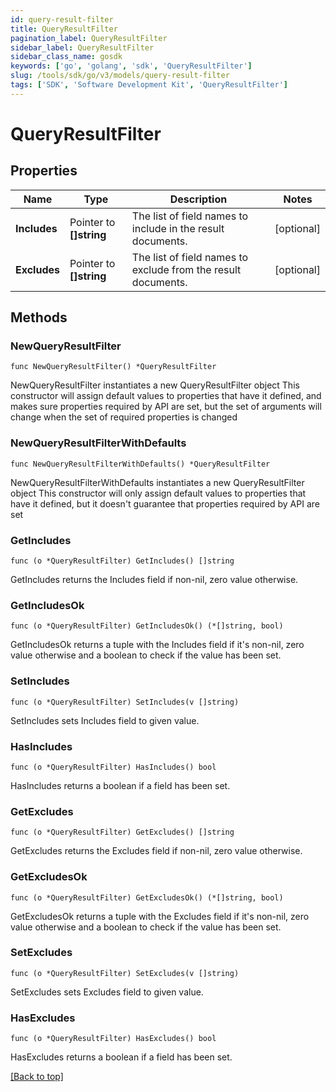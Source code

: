 ```yaml
---
id: query-result-filter
title: QueryResultFilter
pagination_label: QueryResultFilter
sidebar_label: QueryResultFilter
sidebar_class_name: gosdk
keywords: ['go', 'golang', 'sdk', 'QueryResultFilter'] 
slug: /tools/sdk/go/v3/models/query-result-filter
tags: ['SDK', 'Software Development Kit', 'QueryResultFilter']
---
```


# QueryResultFilter

## Properties

Name | Type | Description | Notes
------------ | ------------- | ------------- | -------------
**Includes** | Pointer to **[]string** | The list of field names to include in the result documents. | [optional] 
**Excludes** | Pointer to **[]string** | The list of field names to exclude from the result documents. | [optional] 

## Methods

### NewQueryResultFilter

`func NewQueryResultFilter() *QueryResultFilter`

NewQueryResultFilter instantiates a new QueryResultFilter object
This constructor will assign default values to properties that have it defined,
and makes sure properties required by API are set, but the set of arguments
will change when the set of required properties is changed

### NewQueryResultFilterWithDefaults

`func NewQueryResultFilterWithDefaults() *QueryResultFilter`

NewQueryResultFilterWithDefaults instantiates a new QueryResultFilter object
This constructor will only assign default values to properties that have it defined,
but it doesn't guarantee that properties required by API are set

### GetIncludes

`func (o *QueryResultFilter) GetIncludes() []string`

GetIncludes returns the Includes field if non-nil, zero value otherwise.

### GetIncludesOk

`func (o *QueryResultFilter) GetIncludesOk() (*[]string, bool)`

GetIncludesOk returns a tuple with the Includes field if it's non-nil, zero value otherwise
and a boolean to check if the value has been set.

### SetIncludes

`func (o *QueryResultFilter) SetIncludes(v []string)`

SetIncludes sets Includes field to given value.

### HasIncludes

`func (o *QueryResultFilter) HasIncludes() bool`

HasIncludes returns a boolean if a field has been set.

### GetExcludes

`func (o *QueryResultFilter) GetExcludes() []string`

GetExcludes returns the Excludes field if non-nil, zero value otherwise.

### GetExcludesOk

`func (o *QueryResultFilter) GetExcludesOk() (*[]string, bool)`

GetExcludesOk returns a tuple with the Excludes field if it's non-nil, zero value otherwise
and a boolean to check if the value has been set.

### SetExcludes

`func (o *QueryResultFilter) SetExcludes(v []string)`

SetExcludes sets Excludes field to given value.

### HasExcludes

`func (o *QueryResultFilter) HasExcludes() bool`

HasExcludes returns a boolean if a field has been set.


[[Back to top]](#) 


